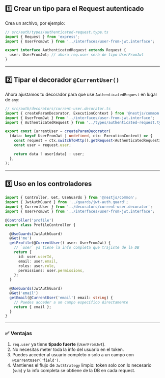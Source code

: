 ## 1️⃣ Crear un tipo para el Request autenticado

Crea un archivo, por ejemplo:

```ts
// src/auth/types/authenticated-request.type.ts
import { Request } from 'express';
import { UserFromJwt } from '../interfaces/user-from-jwt.interface';

export interface AuthenticatedRequest extends Request {
  user: UserFromJwt; // ahora req.user será de tipo UserFromJwt
}
```

---

## 2️⃣ Tipar el decorador `@CurrentUser()`

Ahora ajustamos tu decorador para que use `AuthenticatedRequest` en lugar de `any`:

```ts
// src/auth/decorators/current-user.decorator.ts
import { createParamDecorator, ExecutionContext } from '@nestjs/common';
import { UserFromJwt } from '../interfaces/user-from-jwt.interface';
import { AuthenticatedRequest } from '../types/authenticated-request.type';

export const CurrentUser = createParamDecorator(
  (data: keyof UserFromJwt | undefined, ctx: ExecutionContext) => {
    const request = ctx.switchToHttp().getRequest<AuthenticatedRequest>();
    const user = request.user;

    return data ? user[data] : user;
  },
);
```

---

## 3️⃣ Uso en los controladores

```ts
import { Controller, Get, UseGuards } from '@nestjs/common';
import { JwtAuthGuard } from '../guards/jwt-auth.guard';
import { CurrentUser } from '../decorators/current-user.decorator';
import { UserFromJwt } from '../interfaces/user-from-jwt.interface';

@Controller('profile')
export class ProfileController {

  @UseGuards(JwtAuthGuard)
  @Get('me')
  getProfile(@CurrentUser() user: UserFromJwt) {
    // `user` ya tiene la info completa que trajiste de la DB
    return {
      id: user.userId,
      email: user.email,
      roles: user.role,
      permissions: user.permissions,
    };
  }

  @UseGuards(JwtAuthGuard)
  @Get('email')
  getEmail(@CurrentUser('email') email: string) {
    // Puedes acceder a un campo específico directamente
    return { email };
  }
}
```

---

### ✅ Ventajas

1. `req.user` ya tiene **tipado fuerte** (`UserFromJwt`).
2. No necesitas meter toda la info del usuario en el token.
3. Puedes acceder al usuario completo o solo a un campo con `@CurrentUser('field')`.
4. Mantienes el flujo de `JwtStrategy` limpio: token solo con lo necesario (`sub`) y la info completa se obtiene de la DB en cada request.
